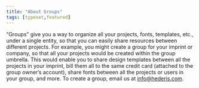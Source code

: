 ```yaml
---
title: "About Groups"
tags: [typeset,featured]
---
```

 
<html><body><section data-type="chapter" class="hsecchapter" data-hederis-type="hsecchapter" id="about-groups" data-pi-attrs="id: about-groups; data-tags: typeset,featured;" role="doc-chapter" data-tags="typeset,featured" data-author-name=" " data-book-title=" " title="About Groups"><p class="hblkp" data-hederis-type="hblkp" id="pA4r0Z2Kf">&#8220;Groups&#8221; give you a way to organize all your projects, fonts, templates, etc., under a single entity, so that you can easily share resources between different projects. For example, you might create a group for your imprint or company, so that all your projects would be created within the group umbrella. This would enable you to share design templates between all the projects in your imprint, bill them all to the same credit card (attached to the group owner&#8217;s account), share fonts between all the projects or users in your group, and more. To create a group, email us at <a href="mailto:info@hederis.com" data-hederis-type="hspana" id="phcn7py38"><span class="Hyperlink" data-hederis-type="hspnspan" id="pkjZ4yteK">info@hederis.com</span></a>. </p></section></body></html>
